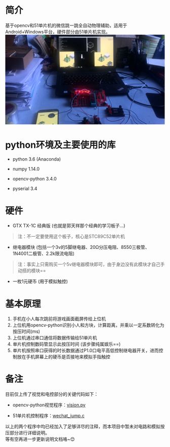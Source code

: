 # 简介
基于opencv和51单片机的微信跳一跳全自动物理辅助，适用于Android+Windows平台，硬件部分由51单片机实现。  
![](/system_2.jpg)  
# python环境及主要使用的库
* python 3.6 (Anaconda)  
- numpy 1.14.0  
* opencv-python 3.4.0  
- pyserial 3.4  
# 硬件
* GTX TX-1C 经典版 (也就是郭天祥那个经典的学习板子...)  
>注：不一定要使用这个板子，核心是STC89C52单片机  
- 继电器模块 (包括一个3v的5脚继电器、20Ω分压电阻、8550三极管、1N4001二极管、2.2k限流电阻)  
>注：事实上只需购买一个5v继电器模块即可，由于身边没有此模块才自己手动搭的模块==
* 一枚1元硬币 (用于模拟触控)
 
# 基本原理
1. 手机在小人每次跳前将游戏画面截屏传给上位机  
2. 上位机用opencv-python识别小人和方块，计算距离，并乘以一定系数转化为按压时间(ms)  
3. 上位机通过串口通信将数据传输给51单片机  
4. 单片机控制数码管显示此按压时间 (该步骤纯属娱乐==)  
5. 单片机按照串口获得的时长数据通过P1.0口电平高低控制继电器开关，进而控制放在手机屏幕上的硬币是否接地来模拟手指触控  
# 备注
目前仅上传了视觉和电控部分的关键代码如下：  
* opencv-python视觉程序：[vision.py](/Code/vision.py)  
- 51单片机控制程序：[wechat_jump.c](/Code/wechat_jump.c)  

以上的两个程序中均已经加入了足够详尽的注释，而本项目中暂未对电路和模拟按压部分进行详细说明。  
等有空再进一步更新说明文档咯~:blush:
